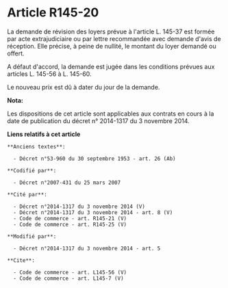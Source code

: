 # Article R145-20

La demande de révision des loyers prévue à l'article L. 145-37 est formée par acte extrajudiciaire ou par lettre recommandée
avec demande d'avis de réception. Elle précise, à peine de nullité, le montant du loyer demandé ou offert. 

A défaut d'accord, la demande est jugée dans les conditions prévues aux articles L. 145-56 à L. 145-60. 

Le nouveau prix est dû à dater du jour de la demande.

**Nota:**

Les dispositions de cet article sont applicables aux contrats en cours à la date de publication du décret n° 2014-1317 du 3
novembre 2014.

**Liens relatifs à cet article**

	**Anciens textes**:

	  - Décret n°53-960 du 30 septembre 1953 - art. 26 (Ab)

	**Codifié par**:

	  - Décret n°2007-431 du 25 mars 2007

	**Cité par**:

	  - Décret n°2014-1317 du 3 novembre 2014 (V)
	  - Décret n°2014-1317 du 3 novembre 2014 - art. 8 (V)
	  - Code de commerce - art. R145-21 (V)
	  - Code de commerce - art. R145-25 (V)

	**Modifié par**:

	  - Décret n°2014-1317 du 3 novembre 2014 - art. 5

	**Cite**:

	  - Code de commerce - art. L145-56 (V)
	  - Code de commerce - art. L145-7 (V)
